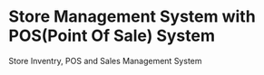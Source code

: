# Store Management System with POS(Point Of Sale) System
Store Inventry, POS and Sales Management System
